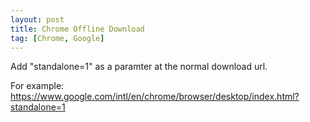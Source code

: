 ```yaml
---
layout: post
title: Chrome Offline Download
tag: [Chrome, Google]
---
```


Add "standalone=1" as a paramter at the normal download url.

For example:
https://www.google.com/intl/en/chrome/browser/desktop/index.html?standalone=1

